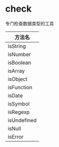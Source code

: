 # check
专门检查数据类型的工具

| 方法名      |
| ----------- |
| isString    |
| isNumber    |
| isBoolean   |
| isArray     |
| isObject    |
| isFunction  |
| isDate      |
| isSymbol    |
| isRegexp    |
| isUndefined |
| isNull      |
| isError     |


